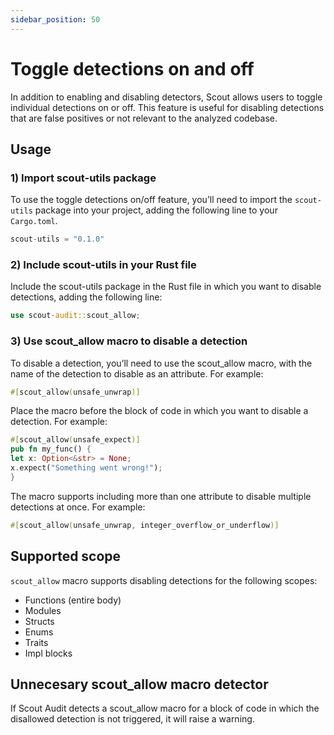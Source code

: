 ```yaml
---
sidebar_position: 50
---
```


# Toggle detections on and off

In addition to enabling and disabling detectors, Scout allows users to toggle individual detections on or off. This feature is useful for disabling detections that are false positives or not relevant to the analyzed codebase.

## Usage

### 1) Import scout-utils package

To use the toggle detections on/off feature, you’ll need to import the `scout-utils` package into your project, adding the following line to your `Cargo.toml`.

```rust
scout-utils = "0.1.0"
```

### 2) Include scout-utils in your Rust file

Include the scout-utils package in the Rust file in which you want to disable detections, adding the following line:

```rust
use scout-audit::scout_allow;
```

### 3) Use scout_allow macro to disable a detection

To disable a detection, you’ll need to use the scout_allow macro, with the name of the detection to disable as an attribute. For example:

```rust
#[scout_allow(unsafe_unwrap)]
```

Place the macro before the block of code in which you want to disable a detection. For example:

```rust
#[scout_allow(unsafe_expect)]
pub fn my_func() {
let x: Option<&str> = None;
x.expect("Something went wrong!");
}
```

The macro supports including more than one attribute to disable multiple detections at once. For example:

```rust
#[scout_allow(unsafe_unwrap, integer_overflow_or_underflow)]
```

## Supported scope

`scout_allow` macro supports disabling detections for the following scopes:

- Functions (entire body)
- Modules
- Structs
- Enums
- Traits
- Impl blocks

## Unnecesary scout_allow macro detector

If Scout Audit detects a scout_allow macro for a block of code in which the disallowed detection is not triggered, it will raise a warning.
